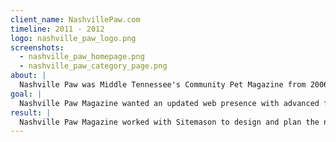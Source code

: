 ```yaml
---
client_name: NashvillePaw.com
timeline: 2011 - 2012
logo: nashville_paw_logo.png
screenshots:
  - nashville_paw_homepage.png
  - nashville_paw_category_page.png
about: |
  Nashville Paw was Middle Tennessee's Community Pet Magazine from 2006 until 2018.  The magazine was published in print and online, six times per year and distributed through numerous grocery stores, cafes, etc. Nashville Paw Magazine celebrated the local pet community and supported animal rescue and welfare.
goal: |
  Nashville Paw Magazine wanted an updated web presence with advanced functionality for their readership.
result: |
  Nashville Paw Magazine worked with Sitemason to design and plan the new Nashville Paw website. Eliza Brock Software was then brought in to implement the design for use within the Sitemason content management system. I customized the functionality to allow the Nashville Paw staff to mimic the categorization of the print magazine within their digital edition.
---
```

